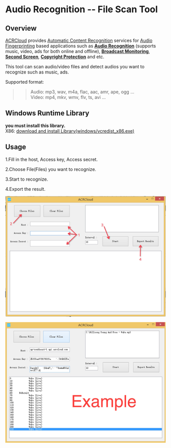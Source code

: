 # Audio Recognition -- File Scan Tool

## Overview
  [ACRCloud](https://www.acrcloud.com/) provides [Automatic Content Recognition](https://www.acrcloud.com/docs/introduction/automatic-content-recognition/) services for [Audio Fingerprinting](https://www.acrcloud.com/docs/introduction/audio-fingerprinting/) based applications such as **[Audio Recognition](https://www.acrcloud.com/music-recognition)** (supports music, video, ads for both online and offline), **[Broadcast Monitoring](https://www.acrcloud.com/broadcast-monitoring)**, **[Second Screen](https://www.acrcloud.com/second-screen-synchronization)**, **[Copyright Protection](https://www.acrcloud.com/copyright-protection-de-duplication)** and etc.<br>
  
  This tool can scan audio/video files and detect audios you want to recognize such as music, ads.
  
  Supported format:

>>Audio: mp3, wav, m4a, flac, aac, amr, ape, ogg ...<br>
>>Video: mp4, mkv, wmv, flv, ts, avi ...


## Windows Runtime Library 
**you must install this library.**<br>
X86: [download and install Library(windows/vcredist_x86.exe)](https://www.microsoft.com/en-us/download/details.aspx?id=5555)


## Usage

1.Fill in the host, Access key, Access secret. 

2.Choose File(Files) you want to recognize.

3.Start to recognize.

4.Export the result.

![](https://github.com/acrcloud/acrcloud_scan_files_for_windows/raw/master/imgs/stepbystep.png)

![](https://github.com/acrcloud/acrcloud_scan_files_for_windows/raw/master/imgs/example.jpeg)

